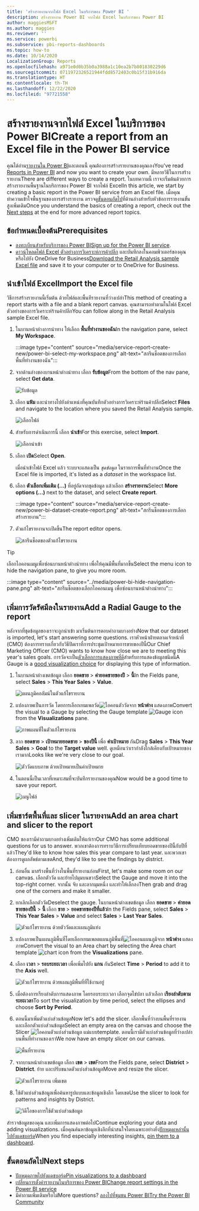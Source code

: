```yaml
---
title: 'สร้างรายงานจากไฟล์ Excel ในบริการของ Power BI '
description: สร้างรายงาน Power BI จากไฟล์ Excel ในบริการของ Power BI
author: maggiesMSFT
ms.author: maggies
ms.reviewer: ''
ms.service: powerbi
ms.subservice: pbi-reports-dashboards
ms.topic: how-to
ms.date: 10/14/2020
LocalizationGroup: Reports
ms.openlocfilehash: a971e0d0b35b0a3988a1c10ea2b7b801830229d6
ms.sourcegitcommit: 0711972326521944fdd8572403c0b15f31b916da
ms.translationtype: HT
ms.contentlocale: th-TH
ms.lasthandoff: 12/22/2020
ms.locfileid: "97721558"
---
```

# <a name="create-a-report-from-an-excel-file-in-the-power-bi-service"></a><span data-ttu-id="6c403-103">สร้างรายงานจากไฟล์ Excel ในบริการของ Power BI</span><span class="sxs-lookup"><span data-stu-id="6c403-103">Create a report from an Excel file in the Power BI service</span></span>
<span data-ttu-id="6c403-104">คุณได้อ่าน[รายงานใน Power BI](../consumer/end-user-reports.md)และตอนนี้ คุณต้องการสร้างรายงานของคุณเอง</span><span class="sxs-lookup"><span data-stu-id="6c403-104">You've read [Reports in Power BI](../consumer/end-user-reports.md) and now you want to create your own.</span></span> <span data-ttu-id="6c403-105">มีหลายวิธีในการสร้างรายงาน</span><span class="sxs-lookup"><span data-stu-id="6c403-105">There are different ways to create a report.</span></span> <span data-ttu-id="6c403-106">ในบทความนี้ เราจะเริ่มต้นด้วยการสร้างรายงานพื้นฐานในบริการของ Power BI จากไฟล์ Excel</span><span class="sxs-lookup"><span data-stu-id="6c403-106">In this article, we start by creating a basic report in the Power BI service from an Excel file.</span></span> <span data-ttu-id="6c403-107">เมื่อคุณทำความเข้าใจพื้นฐานของการสร้างรายงาน ตรวจดู[ขั้นตอนถัดไป](#next-steps)ที่ด้านล่างสำหรับหัวข้อการรายงานขั้นสูงเพิ่มเติม</span><span class="sxs-lookup"><span data-stu-id="6c403-107">Once you understand the basics of creating a report, check out the [Next steps](#next-steps) at the end for more advanced report topics.</span></span>  

## <a name="prerequisites"></a><span data-ttu-id="6c403-108">ข้อกำหนดเบื้องต้น</span><span class="sxs-lookup"><span data-stu-id="6c403-108">Prerequisites</span></span>
- <span data-ttu-id="6c403-109">[ลงทะเบียนสำหรับบริการของ Power BI](../fundamentals/service-self-service-signup-for-power-bi.md)</span><span class="sxs-lookup"><span data-stu-id="6c403-109">[Sign up for the Power BI service](../fundamentals/service-self-service-signup-for-power-bi.md).</span></span> 
- <span data-ttu-id="6c403-110">[ดาวน์โหลดไฟล์ Excel ตัวอย่างการวิเคราะห์การค้าปลีก](https://go.microsoft.com/fwlink/?LinkId=529778) และบันทึกลงในคอมพิวเตอร์ของคุณหรือไปยัง OneDrive for Business</span><span class="sxs-lookup"><span data-stu-id="6c403-110">[Download the Retail Analysis sample Excel file](https://go.microsoft.com/fwlink/?LinkId=529778) and save it to your computer or to OneDrive for Business.</span></span>

## <a name="import-the-excel-file"></a><span data-ttu-id="6c403-111">นำเข้าไฟล์ Excel</span><span class="sxs-lookup"><span data-stu-id="6c403-111">Import the Excel file</span></span>
<span data-ttu-id="6c403-112">วิธีการสร้างรายงานนี้เริ่มต้น ด้วยไฟล์และพื้นทีรายงานที่ว่างเปล่า</span><span class="sxs-lookup"><span data-stu-id="6c403-112">This method of creating a report starts with a file and a blank report canvas.</span></span> <span data-ttu-id="6c403-113">คุณสามารถทำตามในไฟล์ Excel ตัวอย่างของการวิเคราะห์ร้านค้าปลีก</span><span class="sxs-lookup"><span data-stu-id="6c403-113">You can follow along in the Retail Analysis sample Excel file.</span></span>

1. <span data-ttu-id="6c403-114">ในบานหน้าต่างการนำทาง ให้เลือก **พื้นที่ทำงานของฉัน**</span><span class="sxs-lookup"><span data-stu-id="6c403-114">In the navigation pane, select **My Workspace**.</span></span>
   
   :::image type="content" source="media/service-report-create-new/power-bi-select-my-workspace.png" alt-text="สกรีนช็อตของการเลือก พื้นที่ทำงานของฉัน":::
2. <span data-ttu-id="6c403-116">จากด้านล่างของบานหน้าต่างนำทาง เลือก **รับข้อมูล**</span><span class="sxs-lookup"><span data-stu-id="6c403-116">From the bottom of the nav pane, select **Get data**.</span></span>
   
   ![รับข้อมูล](media/service-report-create-new/power-bi-get-data3.png)
3. <span data-ttu-id="6c403-118">เลือก **แฟ้ม** และนำทางไปยังตำแหน่งที่คุณบันทึกตัวอย่างการวิเคราะห์ร้านค้าปลีก</span><span class="sxs-lookup"><span data-stu-id="6c403-118">Select **Files** and navigate to the location where you saved the Retail Analysis sample.</span></span>
   
    ![เลือกไฟล์](media/service-report-create-new/power-bi-select-files.png)
4. <span data-ttu-id="6c403-120">สำหรับการดำเนินการนี้ เลือก **นำเข้า**</span><span class="sxs-lookup"><span data-stu-id="6c403-120">For this exercise, select **Import**.</span></span>
   
   ![เลือกนำเข้า](media/service-report-create-new/power-bi-import.png)
5. <span data-ttu-id="6c403-122">เลือก **เปิด**</span><span class="sxs-lookup"><span data-stu-id="6c403-122">Select **Open**.</span></span>

   <span data-ttu-id="6c403-123">เมื่อนำเข้าไฟล์ Excel แล้ว ระบบจะแสดงเป็น *ชุดข้อมูล* ในรายการพื้นที่ทำงาน</span><span class="sxs-lookup"><span data-stu-id="6c403-123">Once the Excel file is imported, it's listed as a *dataset* in the workspace list.</span></span>

1. <span data-ttu-id="6c403-124">เลือก **ตัวเลือกเพิ่มเติม (...)** ที่อยู่ถัดจากชุดข้อมูล แล้วเลือก **สร้างรายงาน**</span><span class="sxs-lookup"><span data-stu-id="6c403-124">Select **More options (...)** next to the dataset, and select **Create report**.</span></span>
   
   :::image type="content" source="media/service-report-create-new/power-bi-dataset-create-report.png" alt-text="สกรีนช็อตของการเลือก สร้างรายงาน":::
6. <span data-ttu-id="6c403-126">ตัวแก้ไขรายงานจะเปิดขึ้น</span><span class="sxs-lookup"><span data-stu-id="6c403-126">The report editor opens.</span></span> 
   
   ![สกรีนช็อตของตัวแก้ไขรายงาน](media/service-report-create-new/power-bi-blank-report.png)

> [!TIP]
> <span data-ttu-id="6c403-128">เลือกไอคอนเมนูเพื่อซ่อนบานหน้าต่างนำทาง เพื่อให้คุณมีพื้นที่มากขึ้น</span><span class="sxs-lookup"><span data-stu-id="6c403-128">Select the menu icon to hide the navigation pane, to give you more room.</span></span>
> 
> :::image type="content" source="../media/power-bi-hide-navigation-pane.png" alt-text="สกรีนช็อตของเลือกไอคอนเมนู เพื่อซ่อนบานหน้าต่างนำทาง":::


## <a name="add-a-radial-gauge-to-the-report"></a><span data-ttu-id="6c403-130">เพิ่มการวัดรัศมีลงในรายงาน</span><span class="sxs-lookup"><span data-stu-id="6c403-130">Add a Radial Gauge to the report</span></span>
<span data-ttu-id="6c403-131">หลังจากที่ชุดข้อมูลของเราจะถูกนำเข้า มาเริ่มต้นการตอบคำถามบางอย่าง</span><span class="sxs-lookup"><span data-stu-id="6c403-131">Now that our dataset is imported, let's start answering some questions.</span></span>  <span data-ttu-id="6c403-132">เราหัวหน้าฝ่ายตลาดเจ้าหน้าที่ (CMO) ต้องการทราบเกี่ยวกับวิธีปิดเราที่การประชุมเป้าหมายการขายของปีนี้</span><span class="sxs-lookup"><span data-stu-id="6c403-132">Our Chief Marketing Officer (CMO) wants to know how close we are to meeting this year's sales goals.</span></span> <span data-ttu-id="6c403-133">การวัดจะเป็น[ตัวเลือกการแสดงภาพที่ดี](../visuals/power-bi-report-visualizations.md)สำหรับการแสดงข้อมูลชนิดนี้</span><span class="sxs-lookup"><span data-stu-id="6c403-133">A Gauge is a [good visualization choice](../visuals/power-bi-report-visualizations.md) for displaying this type of information.</span></span>

1. <span data-ttu-id="6c403-134">ในบานหน้าต่างเขตข้อมูล เลือก **ยอดขาย** > **ค่ายอดขายของปี** > **นี้**</span><span class="sxs-lookup"><span data-stu-id="6c403-134">In the Fields pane, select **Sales** > **This Year Sales** > **Value**.</span></span>
   
    ![แผนภูมิคอลัมน์ในตัวแก้ไขรายงาน](media/service-report-create-new/power-bi-report-step1.png)
2. <span data-ttu-id="6c403-136">แปลงภาพเป็นการวัด โดยการเลือกเทมเพลวัด![ไอคอนตัววัด](media/service-report-create-new/powerbi-gauge-icon.png)จาก **หน้าต่าง** แสดงภาพ</span><span class="sxs-lookup"><span data-stu-id="6c403-136">Convert the visual to a Gauge by selecting the Gauge template ![Gauge icon](media/service-report-create-new/powerbi-gauge-icon.png) from the **Visualizations** pane.</span></span>
   
    ![ภาพแผนที่ในตัวแก้ไขรายงาน](media/service-report-create-new/power-bi-report-step2.png)
3. <span data-ttu-id="6c403-138">ลาก **ยอดขาย** > **เป้าหมายยอดขาย** > **ของปีนี้** เพื่อ **ค่าเป้าหมาย** กัน</span><span class="sxs-lookup"><span data-stu-id="6c403-138">Drag **Sales** > **This Year Sales** > **Goal** to the **Target value** well.</span></span> <span data-ttu-id="6c403-139">ดูเหมือนว่าเรากำลังใกล้เคียงกับเป้าหมายของเรามาก</span><span class="sxs-lookup"><span data-stu-id="6c403-139">Looks like we're very close to our goal.</span></span>
   
    ![ตัววัดแบบภาพ ด้วยเป้าหมายเป็นค่าเป้าหมาย](media/service-report-create-new/power-bi-report-step3.png)
4. <span data-ttu-id="6c403-141">ในตอนนี้เป็นเวลาที่เหมาะสมที่จะบันทึกรายงานของคุณ</span><span class="sxs-lookup"><span data-stu-id="6c403-141">Now would be a good time to save your report.</span></span>
   
   ![เมนูไฟล์](media/service-report-create-new/powerbi-save.png)

## <a name="add-an-area-chart-and-slicer-to-the-report"></a><span data-ttu-id="6c403-143">เพิ่มชาร์ตพื้นที่และ slicer ในรายงาน</span><span class="sxs-lookup"><span data-stu-id="6c403-143">Add an area chart and slicer to the report</span></span>
<span data-ttu-id="6c403-144">CMO ของเรามีคำถามบางอย่างเพิ่มเติมให้แก่เรา</span><span class="sxs-lookup"><span data-stu-id="6c403-144">Our CMO has some additional questions for us to answer.</span></span> <span data-ttu-id="6c403-145">พวกเขาต้องการทราบวิธีการเปรียบเทียบยอดขายของปีนี้กับปีที่แล้ว</span><span class="sxs-lookup"><span data-stu-id="6c403-145">They'd like to know how sales this year compare to last year.</span></span> <span data-ttu-id="6c403-146">และพวกเขาต้องการดูผลลัพธ์ตามเขต</span><span class="sxs-lookup"><span data-stu-id="6c403-146">And, they'd like to see the findings by district.</span></span>

1. <span data-ttu-id="6c403-147">ก่อนอื่น มาสร้างพื้นที่ว่างในพื้นที่รายงานก่อน</span><span class="sxs-lookup"><span data-stu-id="6c403-147">First, let's make some room on our canvas.</span></span> <span data-ttu-id="6c403-148">เลือกตัววัด และย้ายไปมุมบนขวา</span><span class="sxs-lookup"><span data-stu-id="6c403-148">Select the Gauge and move it into the top-right corner.</span></span> <span data-ttu-id="6c403-149">จากนั้น จับ และลากมุมหนึ่ง และทำให้เล็กลง</span><span class="sxs-lookup"><span data-stu-id="6c403-149">Then grab and drag one of the corners and make it smaller.</span></span>
2. <span data-ttu-id="6c403-150">ยกเลิกเลือกตัววัด</span><span class="sxs-lookup"><span data-stu-id="6c403-150">Deselect the gauge.</span></span> <span data-ttu-id="6c403-151">ในบานหน้าต่างเขตข้อมูล เลือก **ยอดขาย** > **ค่ายอดขายของปีนี้** > **นี้** เลือก **ขาย** > **ยอดขายของปีที่แล้ว**</span><span class="sxs-lookup"><span data-stu-id="6c403-151">In the Fields pane, select **Sales** > **This Year Sales** > **Value** and select **Sales** > **Last Year Sales**.</span></span>
   
    ![ตัวแก้ไขรายงาน ด้วยตัววัดและแผนภูมิแท่ง](media/service-report-create-new/power-bi-report-step4.png)
3. <span data-ttu-id="6c403-153">แปลงภาพเป็นแผนภูมิพื้นที่โดยเลือกเทมเพลตแผนภูมิพื้นที่![
ไอคอนแผนภูมิ](media/service-report-create-new/power-bi-areachart-icon.png)จาก **หน้าต่าง** แสดงภาพ</span><span class="sxs-lookup"><span data-stu-id="6c403-153">Convert the visual to an Area chart by selecting the Area chart template ![chart icon](media/service-report-create-new/power-bi-areachart-icon.png) from the **Visualizations** pane.</span></span>
4. <span data-ttu-id="6c403-154">เลือก **เวลา** > **รอบระยะเวลา** เพื่อเพิ่มไปยัง **แกน** กัน</span><span class="sxs-lookup"><span data-stu-id="6c403-154">Select **Time** > **Period** to add it to the **Axis** well.</span></span>
   
    ![ตัวแก้ไขรายงาน ด้วยแผนภูมิพื้นที่ที่ใช้งานอยู่](media/service-report-create-new/power-bi-report-step5.png)
5. <span data-ttu-id="6c403-156">เมื่อต้องการเรียงลำดับการแสดงภาพ โดยรอบระยะเวลา เลือกจุดไข่ปลา แล้วเลือก **เรียงลำดับตามระยะเวลา**</span><span class="sxs-lookup"><span data-stu-id="6c403-156">To sort the visualization by time period, select the ellipses and choose **Sort by Period**.</span></span>
6. <span data-ttu-id="6c403-157">ตอนนี้มาเพิ่มตัวแบ่งส่วนข้อมูล</span><span class="sxs-lookup"><span data-stu-id="6c403-157">Now let's add the slicer.</span></span> <span data-ttu-id="6c403-158">เลือกพื้นที่ว่างบนพื้นที่รายงาน และเลือกตัวแบ่งส่วนข้อมูล</span><span class="sxs-lookup"><span data-stu-id="6c403-158">Select an empty area on the canvas and choose the Slicer</span></span> ![ไอคอนตัวแบ่งส่วนข้อมูล](media/service-report-create-new/power-bi-slicer-icon.png) <span data-ttu-id="6c403-160">แม่แบบ</span><span class="sxs-lookup"><span data-stu-id="6c403-160">template.</span></span> <span data-ttu-id="6c403-161">ตอนนี้เรามีตัวแบ่งส่วนข้อมูลที่ว่างเปล่าบนพื้นที่ทำงานของเรา</span><span class="sxs-lookup"><span data-stu-id="6c403-161">We now have an empty slicer on our canvas.</span></span>
   
    ![พื้นที่รายงาน](media/service-report-create-new/power-bi-report-step6.png)    
7. <span data-ttu-id="6c403-163">จากบานหน้าต่างเขตข้อมูล เลือก **เขต** > **เขต**</span><span class="sxs-lookup"><span data-stu-id="6c403-163">From the Fields pane, select **District** > **District**.</span></span> <span data-ttu-id="6c403-164">ย้าย และปรับขนาดตัวแบ่งส่วนข้อมูล</span><span class="sxs-lookup"><span data-stu-id="6c403-164">Move and resize the slicer.</span></span>
   
    ![ตัวแก้ไขรายงาน เพิ่มเขต](media/service-report-create-new/power-bi-report-step7.png)  
8. <span data-ttu-id="6c403-166">ใช้ตัวแบ่งส่วนข้อมูลเพื่อค้นหารูปแบบและข้อมูลเชิงลึก โดยเขต</span><span class="sxs-lookup"><span data-stu-id="6c403-166">Use the slicer to look for patterns and insights by District.</span></span>
   
   ![วิดีโอของการใช้ตัวแบ่งส่วนข้อมูล](media/service-report-create-new/power-bi-slicer-video2.gif)  

<span data-ttu-id="6c403-168">สำรวจข้อมูลของคุณ และเพิ่มการแสดงภาพต่อไป</span><span class="sxs-lookup"><span data-stu-id="6c403-168">Continue exploring your data and adding visualizations.</span></span> <span data-ttu-id="6c403-169">เมื่อคุณค้นหาข้อมูลเชิงลึกที่น่าสนใจโดยเฉพาะอย่างยิ่ง[ปักหมุดเหล่านั้นไปยังแดชบอร์ด](service-dashboard-pin-tile-from-report.md)</span><span class="sxs-lookup"><span data-stu-id="6c403-169">When you find especially interesting insights, [pin them to a dashboard](service-dashboard-pin-tile-from-report.md).</span></span>

## <a name="next-steps"></a><span data-ttu-id="6c403-170">ขั้นตอนถัดไป</span><span class="sxs-lookup"><span data-stu-id="6c403-170">Next steps</span></span>

* [<span data-ttu-id="6c403-171">ปักหมุดภาพไปยังแดชบอร์ด</span><span class="sxs-lookup"><span data-stu-id="6c403-171">Pin visualizations to a dashboard</span></span>](service-dashboard-pin-tile-from-report.md)
* [<span data-ttu-id="6c403-172">เปลี่ยนการตั้งค่ารายงานในบริการของ Power BI</span><span class="sxs-lookup"><span data-stu-id="6c403-172">Change report settings in the Power BI service</span></span>](power-bi-report-settings.md)
* <span data-ttu-id="6c403-173">มีคำถามเพิ่มเติมหรือไม่</span><span class="sxs-lookup"><span data-stu-id="6c403-173">More questions?</span></span> [<span data-ttu-id="6c403-174">ลองไปที่ชุมชน Power BI</span><span class="sxs-lookup"><span data-stu-id="6c403-174">Try the Power BI Community</span></span>](https://community.powerbi.com/)
